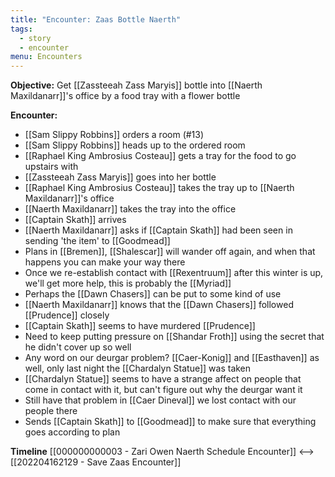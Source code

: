 ```yaml
---
title: "Encounter: Zaas Bottle Naerth"
tags:
  - story
  - encounter
menu: Encounters
---
```

**Objective:** Get [[Zassteeah Zass Maryis]] bottle into [[Naerth Maxildanarr]]'s office by a food tray with a flower bottle

**Encounter:**
- [[Sam Slippy Robbins]] orders a room (#13)
- [[Sam Slippy Robbins]] heads up to the ordered room
- [[Raphael King Ambrosius Costeau]] gets a tray for the food to go upstairs with
- [[Zassteeah Zass Maryis]] goes into her bottle
- [[Raphael King Ambrosius Costeau]] takes the tray up to [[Naerth Maxildanarr]]'s office
- [[Naerth Maxildanarr]] takes the tray into the office
- [[Captain Skath]] arrives
- [[Naerth Maxildanarr]] asks if [[Captain Skath]] had been seen in sending 'the item' to [[Goodmead]]
- Plans in [[Bremen]], [[Shalescar]] will wander off again, and when that happens you can make your way there
- Once we re-establish contact with [[Rexentruum]] after this winter is up, we'll get more help, this is probably the [[Myriad]]
- Perhaps the [[Dawn Chasers]] can be put to some kind of use
- [[Naerth Maxildanarr]] knows that the [[Dawn Chasers]] followed [[Prudence]] closely
- [[Captain Skath]] seems to have murdered [[Prudence]]
- Need to keep putting pressure on [[Shandar Froth]] using the secret that he didn't cover up so well
- Any word on our deurgar problem? [[Caer-Konig]] and [[Easthaven]] as well, only last night the [[Chardalyn Statue]] was taken
- [[Chardalyn Statue]] seems to have a strange affect on people that come in contact with it, but can't figure out why the deurgar want it
- Still have that problem in [[Caer Dineval]] we lost contact with our people there
- Sends [[Captain Skath]] to [[Goodmead]] to make sure that everything goes according to plan

**Timeline**
[[000000000003 - Zari Owen Naerth Schedule Encounter]] <--> [[202204162129 - Save Zaas Encounter]]